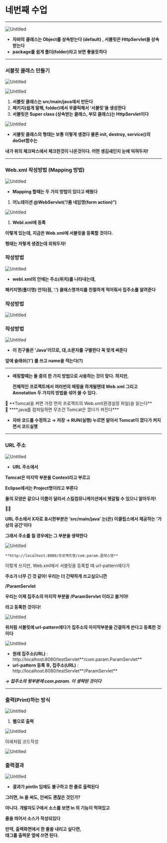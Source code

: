 # 네번째 수업

---

![Untitled](%E1%84%82%E1%85%A6%E1%84%87%E1%85%A5%E1%86%AB%E1%84%8D%E1%85%A2%20%E1%84%89%E1%85%AE%20266bb/Untitled.png)

- **자바의** **클래스는 Object를 상속받는다 (default) , 서블릿은 HttpServlet을 상속 받는다**
- **package를 쉽게 폴더(folder)라고 보면 좋을듯하다**

---

### 서블릿 클래스 만들기

![Untitled](%E1%84%82%E1%85%A6%E1%84%87%E1%85%A5%E1%86%AB%E1%84%8D%E1%85%A2%20%E1%84%89%E1%85%AE%20266bb/Untitled%201.png)

![Untitled](%E1%84%82%E1%85%A6%E1%84%87%E1%85%A5%E1%86%AB%E1%84%8D%E1%85%A2%20%E1%84%89%E1%85%AE%20266bb/Untitled%202.png)

1. **서블릿 클래스는 src/main/java에서 만든다**
2. **패키지(쉽게 말해, folder)에서 우클릭해서 ‘서블릿’을 생성한다**
3. **서블릿은 Super class (상속받는 클래스, 부모 클래스)는 HttpServlet이다**

![Untitled](%E1%84%82%E1%85%A6%E1%84%87%E1%85%A5%E1%86%AB%E1%84%8D%E1%85%A2%20%E1%84%89%E1%85%AE%20266bb/Untitled%203.png)

- **서블릿 클래스의 형태는 보통 이렇게 생겼다 물론 init, destroy, service()의 doGet함수는**

**내가 위의 체크박스에서 체크한것이 나온것이다. 어떤 생김새인지 눈에 익혀두자!**

---

### Web.xml 작성방법 (Mapping 방법)

![Untitled](%E1%84%82%E1%85%A6%E1%84%87%E1%85%A5%E1%86%AB%E1%84%8D%E1%85%A2%20%E1%84%89%E1%85%AE%20266bb/Untitled%204.png)

- **Mapping 할때는 두 가지 방법이 있다고 배웠다**
1. **어노테이션 @WebServlet(”/폼 네임명(form action)”)**

![Untitled](%E1%84%82%E1%85%A6%E1%84%87%E1%85%A5%E1%86%AB%E1%84%8D%E1%85%A2%20%E1%84%89%E1%85%AE%20266bb/Untitled%205.png)

1. **Webl.xml에 등록**

**이렇게 있는데, 지금은 Web.xml에 서블릿을 등록할 것이다.**

**형태는 저렇게 생겼는데 외워두자!**

### <servlet-class></servlet-class> 작성방법

![Untitled](%E1%84%82%E1%85%A6%E1%84%87%E1%85%A5%E1%86%AB%E1%84%8D%E1%85%A2%20%E1%84%89%E1%85%AE%20266bb/Untitled%206.png)

- **webl.xml의 <servlet-class></servlet-class> 안에는 주소(위치)를 나타내는데,**

**패키지명(폴더명) 안의(점, ‘.’) 클래스명까지를 친절하게 적어줘서 집주소를 알려준다**

### <servlet-name></servlet-name> 작성방법

![Untitled](%E1%84%82%E1%85%A6%E1%84%87%E1%85%A5%E1%86%AB%E1%84%8D%E1%85%A2%20%E1%84%89%E1%85%AE%20266bb/Untitled%207.png)

### <url-pattern></url-pattern> 작성방법

![Untitled](%E1%84%82%E1%85%A6%E1%84%87%E1%85%A5%E1%86%AB%E1%84%8D%E1%85%A2%20%E1%84%89%E1%85%AE%20266bb/Untitled%208.png)

- **이 친구들은 ‘Java’이므로, 대,소문자를 구별한다 꼭 맞게 써준다**

**앞에 슬래쉬(’/’) 를 쓰고 name을 적는다(?)**

---

- **매핑할때는 둘 중의 한 가지 방법으로 사용하는 것이 맞다. 하지만,**
    
    **전체적인 프로젝트에서 여러번의 매핑을 하게될텐데 Web.xml 그리고 Annotation 두 가지의 방법을 섞어 쓸 수 있다.**
    

<aside>
😬 **Tomcat을 켜면 가장 먼저 프로젝트의 Web.xml(환경설정 파일)을 읽는다**

</aside>

<aside>
😬 ****.java를 컴파일하면 무조건 Tomcat은 껐다가 켜진다***

</aside>

- **자바 코드를 수정하고 → 저장 → RUN(실행) 누르면 알아서 Tomcat이 껐다가 켜지면서 코드실행**

---

### URL 주소

![Untitled](%E1%84%82%E1%85%A6%E1%84%87%E1%85%A5%E1%86%AB%E1%84%8D%E1%85%A2%20%E1%84%89%E1%85%AE%20266bb/Untitled%209.png)

- **URL 주소에서**

**Tomcat은 마지막 부분을 Context라고 부르고**

**Eclipse에서는 Project명이라고 부른다**

**둘의 모양은 같으나 이름이 달라서 스킬컴뮤니케이션에서 헷갈릴 수 있으니 알아두자!**

📌📌

**URL 주소에서 X자로 표시한부분은 ‘src/main/java’ 는(은) 이클립스에서 제공하는 ‘가상의 공간’이다**

**그래서 주소를 칠 경우에는 그 부분을 생략한다**

![Untitled](%E1%84%82%E1%85%A6%E1%84%87%E1%85%A5%E1%86%AB%E1%84%8D%E1%85%A2%20%E1%84%89%E1%85%AE%20266bb/Untitled%2010.png)

```
**http://localhost:8080/프로젝트명/com.param.클래스명**
```

이렇게 쓰지만, Web.xml에서 서블릿을 등록할 때 url-pattern에다가

**주소가 너무 긴 것 같아! 우리는 더 간략하게 쓰고싶으니깐**

<url-pattern> **/ParamServlet** </url-patter>

**우리는 이제 집주소의 마지막 부분을 /ParamServlet 이라고 쓸거야!**

**라고 등록한 것이다!**

![Untitled](%E1%84%82%E1%85%A6%E1%84%87%E1%85%A5%E1%86%AB%E1%84%8D%E1%85%A2%20%E1%84%89%E1%85%AE%20266bb/Untitled%2011.png)

**위처럼 서블릿에 url-pattern에다가 집주소의 마지막부분을 간결하게 쓴다고 등록한 것이다**

![Untitled](%E1%84%82%E1%85%A6%E1%84%87%E1%85%A5%E1%86%AB%E1%84%8D%E1%85%A2%20%E1%84%89%E1%85%AE%20266bb/Untitled%2012.png)

- **원래 집주소(URL)** : http://localhost:8080/testServlet**/com.param.ParamServlet**
- **url-pattern 등록 후, 집주소(URL)** : http://localhost:8080/testServlet**/ParamServlet**

***→ 집주소의 뒷부분에 com.param. 이 생략된 것이다***

---

### 출력(Print)하는 방식

![Untitled](%E1%84%82%E1%85%A6%E1%84%87%E1%85%A5%E1%86%AB%E1%84%8D%E1%85%A2%20%E1%84%89%E1%85%AE%20266bb/Untitled%2013.png)

1. **웹으로 출력**

![Untitled](%E1%84%82%E1%85%A6%E1%84%87%E1%85%A5%E1%86%AB%E1%84%8D%E1%85%A2%20%E1%84%89%E1%85%AE%20266bb/Untitled%2014.png)

아래처럼 코드작성

![Untitled](%E1%84%82%E1%85%A6%E1%84%87%E1%85%A5%E1%86%AB%E1%84%8D%E1%85%A2%20%E1%84%89%E1%85%AE%20266bb/Untitled%2015.png)

### 출력결과

![Untitled](%E1%84%82%E1%85%A6%E1%84%87%E1%85%A5%E1%86%AB%E1%84%8D%E1%85%A2%20%E1%84%89%E1%85%AE%20266bb/Untitled%2016.png)

- **결과가 pintln 임에도 불구하고 한 줄로 출력된다**

**그러면, ln 을 써도, 안써도 괜찮은 것인가?**

**아니다. 개발자도구에서 소스를 보면 ln 의 기능이 먹혀있고**

**줄을 띄어서 소스가 작성되있다**

**만약, 출력화면에서 한 줄을 내리고 싶다면, <br> 태그를 출력문 옆에 쓰면 된다.**